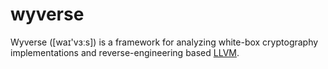 # wyverse

Wyverse ([waɪ'vɜːs]) is a framework for analyzing white-box cryptography implementations and reverse-engineering based
[LLVM](https://llvm.org/).
